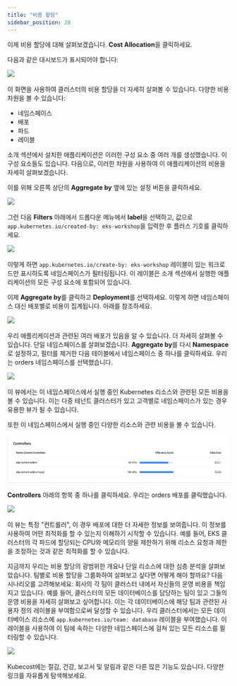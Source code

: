 ```yaml
---
title: "비용 할당"
sidebar_position: 20
---
```


이제 비용 할당에 대해 살펴보겠습니다. <b>Cost Allocation</b>을 클릭하세요.

다음과 같은 대시보드가 표시되어야 합니다:

<Browser url='http://k8s-kubecost-kubecost-e83ecf8fc1-fc26f5c92767520f.elb.us-west-2.amazonaws.com:9090/allocations'>
<img src={require('./assets/costallocation.webp').default}/>
</Browser>

이 화면을 사용하여 클러스터의 비용 할당을 더 자세히 살펴볼 수 있습니다. 다양한 비용 차원을 볼 수 있습니다:

- 네임스페이스
- 배포
- 파드
- 레이블

소개 섹션에서 설치한 애플리케이션은 이러한 구성 요소 중 여러 개를 생성했습니다. 이 구성 요소들도 있습니다. 다음으로, 이러한 차원을 사용하여 이 애플리케이션의 비용을 자세히 살펴보겠습니다.

이를 위해 오른쪽 상단의 <b>Aggregate by</b> 옆에 있는 설정 버튼을 클릭하세요.

<Browser url='http://k8s-kubecost-kubecost-e83ecf8fc1-fc26f5c92767520f.elb.us-west-2.amazonaws.com:9090/allocations'>
<img src={require('./assets/costallocation-filter.webp').default}/>
</Browser>

그런 다음 <b>Filters</b> 아래에서 드롭다운 메뉴에서 <b>label</b>을 선택하고, 값으로 `app.kubernetes.io/created-by: eks-workshop`을 입력한 후 플러스 기호를 클릭하세요.

<Browser url='http://k8s-kubecost-kubecost-e83ecf8fc1-fc26f5c92767520f.elb.us-west-2.amazonaws.com:9090/allocations'>
<img src={require('./assets/costallocation-label.webp').default}/>
</Browser>

이렇게 하면 `app.kubernetes.io/create-by: eks-workshop` 레이블이 있는 워크로드만 표시하도록 네임스페이스가 필터링됩니다. 이 레이블은 소개 섹션에서 실행한 애플리케이션의 모든 구성 요소에 포함되어 있습니다.

이제 <b>Aggregate by</b>를 클릭하고 <b>Deployment</b>를 선택하세요. 이렇게 하면 네임스페이스 대신 배포별로 비용이 집계됩니다. 아래를 참조하세요.

<Browser url='http://k8s-kubecost-kubecost-e83ecf8fc1-fc26f5c92767520f.elb.us-west-2.amazonaws.com:9090/allocations'>
<img src={require('./assets/aggregate-by-deployment.webp').default}/>
</Browser>

우리 애플리케이션과 관련된 여러 배포가 있음을 알 수 있습니다. 더 자세히 살펴볼 수 있습니다. 단일 네임스페이스를 살펴보겠습니다. <b>Aggregate by</b>를 다시 <b>Namespace</b>로 설정하고, 필터를 제거한 다음 테이블에서 네임스페이스 중 하나를 클릭하세요. 우리는 orders 네임스페이스를 선택했습니다.

<Browser url='http://k8s-kubecost-kubecost-e83ecf8fc1-fc26f5c92767520f.elb.us-west-2.amazonaws.com:9090/allocations'>
<img src={require('./assets/namespace.webp').default}/>
</Browser>

이 뷰에서는 이 네임스페이스에서 실행 중인 Kubernetes 리소스와 관련된 모든 비용을 볼 수 있습니다. 이는 다중 테넌트 클러스터가 있고 고객별로 네임스페이스가 있는 경우 유용한 뷰가 될 수 있습니다.

또한 이 네임스페이스에서 실행 중인 다양한 리소스와 관련 비용을 볼 수 있습니다.

![Orders Namespace Resources](assets/orders.webp)

<b>Controllers</b> 아래의 항목 중 하나를 클릭하세요. 우리는 orders 배포를 클릭했습니다.

<Browser url='http://k8s-kubecost-kubecost-e83ecf8fc1-fc26f5c92767520f.elb.us-west-2.amazonaws.com:9090/allocations'>
<img src={require('./assets/controllers.webp').default}/>
</Browser>

이 뷰는 특정 "컨트롤러", 이 경우 배포에 대한 더 자세한 정보를 보여줍니다. 이 정보를 사용하여 어떤 최적화를 할 수 있는지 이해하기 시작할 수 있습니다. 예를 들어, EKS 클러스터의 각 파드에 할당되는 CPU와 메모리의 양을 제한하기 위해 리소스 요청과 제한을 조정하는 것과 같은 최적화를 할 수 있습니다.

지금까지 우리는 비용 할당의 광범위한 개요나 단일 리소스에 대한 심층 분석을 살펴보았습니다. 팀별로 비용 할당을 그룹화하여 살펴보고 싶다면 어떻게 해야 할까요? 다음 시나리오를 고려해보세요: 회사의 각 팀이 클러스터 내에서 자신들의 운영 비용을 책임지고 있습니다. 예를 들어, 클러스터의 모든 데이터베이스를 담당하는 팀이 있고 그들의 운영 비용을 자세히 살펴보고 싶어합니다. 이는 각 데이터베이스에 해당 팀과 관련된 사용자 정의 레이블을 부여함으로써 달성할 수 있습니다. 우리 클러스터에서는 모든 데이터베이스 리소스에 `app.kubernetes.io/team: database` 레이블을 부여했습니다. 이 레이블을 사용하여 이 팀에 속하는 다양한 네임스페이스에 걸쳐 있는 모든 리소스를 필터링할 수 있습니다.

<Browser url='http://k8s-kubecost-kubecost-e83ecf8fc1-fc26f5c92767520f.elb.us-west-2.amazonaws.com:9090/allocations'>
<img src={require('./assets/team.webp').default}/>
</Browser>

Kubecost에는 절감, 건강, 보고서 및 알림과 같은 다른 많은 기능도 있습니다. 다양한 링크를 자유롭게 탐색해보세요.
